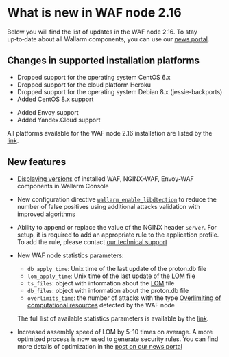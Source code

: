 # What is new in WAF node 2.16

Below you will find the list of updates in the WAF node 2.16. To stay up‑to‑date about all Wallarm components, you can use our [news portal](https://changelog.wallarm.com/).

## Changes in supported installation platforms

* Dropped support for the operating system CentOS 6.x
* Dropped support for the cloud platform Heroku
* Dropped support for the operating system Debian 8.x (jessie-backports)
* Added CentOS 8.x support
<!-- * Added Ubuntu 20.04 LTS (Focal Fossa) support -->
* Added Envoy support
* Added Yandex.Cloud support

All platforms available for the WAF node 2.16 installation are listed by the [link](../admin-en/supported-platforms.md).

## New features

* [Displaying versions](../user-guides/nodes/regular-node.md#viewing-details-of-waf-node) of installed WAF, NGINX-WAF, Envoy-WAF components in Wallarm Console
* New configuration directive [`wallarm_enable_libdtection`](../admin-en/configure-parameters-en.md#wallarm_enable_libdetection) to reduce the number of false positives using additional attacks validation with improved algorithms
* Ability to append or replace the value of the NGINX header `Server`. For setup, it is required to add an appropriate rule to the application profile. To add the rule, please contact [our technical support](mailto:support@wallarm.com)
* New WAF node statistics parameters:
    * `db_apply_time`: Unix time of the last update of the proton.db file
    * `lom_apply_time`: Unix time of the last update of the [LOM](../glossary-en.md#lom) file
    * `ts_files`: object with information about the [LOM](../glossary-en.md#lom) file
    * `db_files`: object with information about the proton.db file
    * `overlimits_time`: the number of attacks with the type [Overlimiting of computational resources](../attacks-vulns-list.md#overlimiting-of-computational-resources) detected by the WAF node

    The full list of available statistics parameters is available by the [link](../admin-en/configure-statistics-service.md#working-with-the-statistics-service).
<!-- * [Example of Terraform code](../admin-en/installation-guides/amazon-cloud/deploy-waf-via-terraform/deploy-waf-via-terraform-intro.md) to deploy a cluster of Wallarm WAF node in AWS public cloud -->
* Increased assembly speed of LOM by 5-10 times on average. A more optimized process is now used to generate security rules. You can find more details of optimization in the [post on our news portal](https://changelog.wallarm.com/security-rule-generation-5x-faster-152572)
